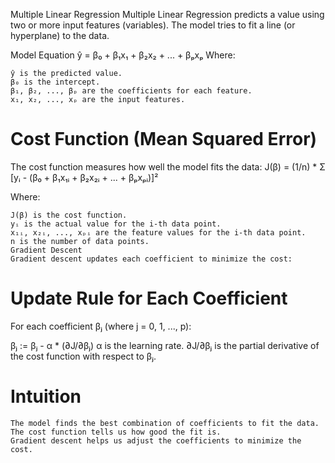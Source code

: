 Multiple Linear Regression
Multiple Linear Regression predicts a value using two or more input features (variables).
The model tries to fit a line (or hyperplane) to the data.

Model Equation
ŷ = β₀ + β₁x₁ + β₂x₂ + ... + βₚxₚ
Where:

    ŷ is the predicted value.
    β₀ is the intercept.
    β₁, β₂, ..., βₚ are the coefficients for each feature.
    x₁, x₂, ..., xₚ are the input features.

# Cost Function (Mean Squared Error)
The cost function measures how well the model fits the data:
    J(β) = (1/n) * Σ [yᵢ - (β₀ + β₁x₁ᵢ + β₂x₂ᵢ + ... + βₚxₚᵢ)]²
    
Where:

    J(β) is the cost function.
    yᵢ is the actual value for the i-th data point.
    x₁ᵢ, x₂ᵢ, ..., xₚᵢ are the feature values for the i-th data point.
    n is the number of data points.
    Gradient Descent
    Gradient descent updates each coefficient to minimize the cost:

# Update Rule for Each Coefficient
 For each coefficient βⱼ (where j = 0, 1, ..., p):

βⱼ := βⱼ - α * (∂J/∂βⱼ)
    α is the learning rate.
    ∂J/∂βⱼ is the partial derivative of the cost function with respect to βⱼ.

# Intuition
    The model finds the best combination of coefficients to fit the data.
    The cost function tells us how good the fit is.
    Gradient descent helps us adjust the coefficients to minimize the cost.